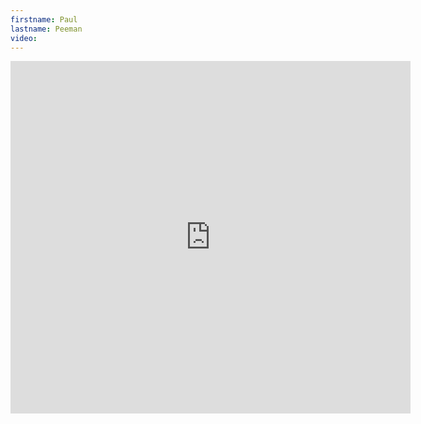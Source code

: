 ```yaml
--- 
firstname: Paul
lastname: Peeman
video: 
--- 
```


<iframe src="https://player.vimeo.com/video/560843405" width="640" height="564" frameborder="0" allow="autoplay; fullscreen" allowfullscreen></iframe>